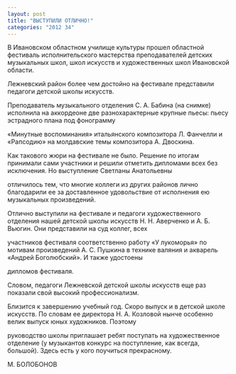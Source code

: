 ```yaml
---
layout: post
title: "ВЫСТУПИЛИ ОТЛИЧНО!"
categories: "2012 34"
---
```


В Ивановском областном училище культуры прошел областной фестиваль исполнительского мастерства преподавателей детских музыкальных школ, школ искусств и художественных школ Ивановской области.

Лежневский район более чем достойно на фестивале представили педагоги детской школы искусств.

Преподаватель музыкального отделения С. А. Бабина (на снимке) исполнила на аккордеоне две разнохарактерные крупные пьесы: пьесу эстрадного плана под фонограмму

«Минутные воспоминания» итальянского композитора Л. Фанчелли и «Рапсодию» на молдавские темы композитора А. Двоскина.

Как такового жюри на фестивале не было. Решение по итогам принимали сами участники и решили отметить дипломами всех без исключения. Но выступление Светланы Анатольевны

отличилось тем, что многие коллеги из других районов лично благодарили ее за доставленное удовольствие от исполнения ею музыкальных произведений.

Отлично выступили на фестивале и педагоги художественного отделения нашей детской школы искусств Н. Н. Аверченко и А. Б. Вьюгин. Они представили на суд коллег, всех

участников фестиваля соответственно работу «У лукоморья» по мотивам произведений А. С. Пушкина в технике валяния и акварель «Андрей Боголюбский». И также удостоены

дипломов фестиваля.

Словом, педагоги Лежневской детской школы искусств еще раз показали свой высокий профессионализм.

Близится к завершению учебный год. Скоро выпуск и в детской школе искусств. По словам ее директора Н. А. Козловой нынче особенно велик выпуск юных художников. Поэтому

руководство школы приглашает ребят поступать на художественное отделение (у музыкантов конкурс на поступление, как всегда, большой). Здесь есть у кого поучиться прекрасному.

М. БОЛОБОНОВ


